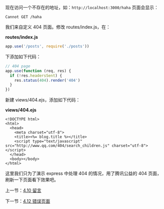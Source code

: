 现在访问一个不存在的地址，如：`http://localhost:3000/haha` 页面会显示：

```
Cannot GET /haha
```

我们来自定义 404 页面。修改 routes/index.js，在：

**routes/index.js**

```js
app.use('/posts', require('./posts'))
```

下添加如下代码：

```js
// 404 page
app.use(function (req, res) {
  if (!res.headersSent) {
    res.status(404).render('404')
  }
})
```

新建 views/404.ejs，添加如下代码：

**views/404.ejs**

```ejs
<!DOCTYPE html>
<html>
  <head>
    <meta charset="utf-8">
    <title><%= blog.title %></title>
    <script type="text/javascript" src="http://www.qq.com/404/search_children.js" charset="utf-8"></script>
  </head>
  <body></body>
</html>
```

这里我们只为了演示 express 中处理 404 的情况，用了腾讯公益的 404 页面，刷新一下页面看下效果吧。

上一节：[4.10 留言](https://github.com/nswbmw/N-blog/blob/master/book/4.10%20%E7%95%99%E8%A8%80.md)

下一节：[4.12 错误页面](https://github.com/nswbmw/N-blog/blob/master/book/4.12%20%E9%94%99%E8%AF%AF%E9%A1%B5%E9%9D%A2.md)